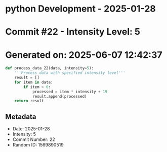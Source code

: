 ﻿# python Development - 2025-01-28
# Commit #22 - Intensity Level: 5
# Generated on: 2025-06-07 12:42:37
```python
def process_data_22(data, intensity=5):
    '''Process data with specified intensity level'''
    result = []
    for item in data:
        if item > 0:
            processed = item * intensity + 19
            result.append(processed)
    return result
```
## Metadata
- Date: 2025-01-28
- Intensity: 5
- Commit Number: 22
- Random ID: 1569890519
